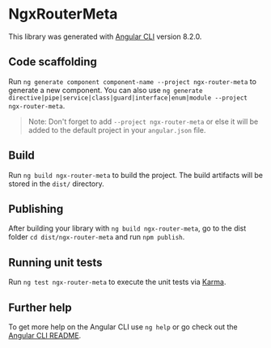 # NgxRouterMeta

This library was generated with [Angular CLI](https://github.com/angular/angular-cli) version 8.2.0.

## Code scaffolding

Run `ng generate component component-name --project ngx-router-meta` to generate a new component. You can also use `ng generate directive|pipe|service|class|guard|interface|enum|module --project ngx-router-meta`.
> Note: Don't forget to add `--project ngx-router-meta` or else it will be added to the default project in your `angular.json` file. 

## Build

Run `ng build ngx-router-meta` to build the project. The build artifacts will be stored in the `dist/` directory.

## Publishing

After building your library with `ng build ngx-router-meta`, go to the dist folder `cd dist/ngx-router-meta` and run `npm publish`.

## Running unit tests

Run `ng test ngx-router-meta` to execute the unit tests via [Karma](https://karma-runner.github.io).

## Further help

To get more help on the Angular CLI use `ng help` or go check out the [Angular CLI README](https://github.com/angular/angular-cli/blob/master/README.md).

